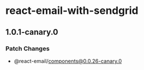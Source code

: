 # react-email-with-sendgrid

## 1.0.1-canary.0

### Patch Changes

- @react-email/components@0.0.26-canary.0
